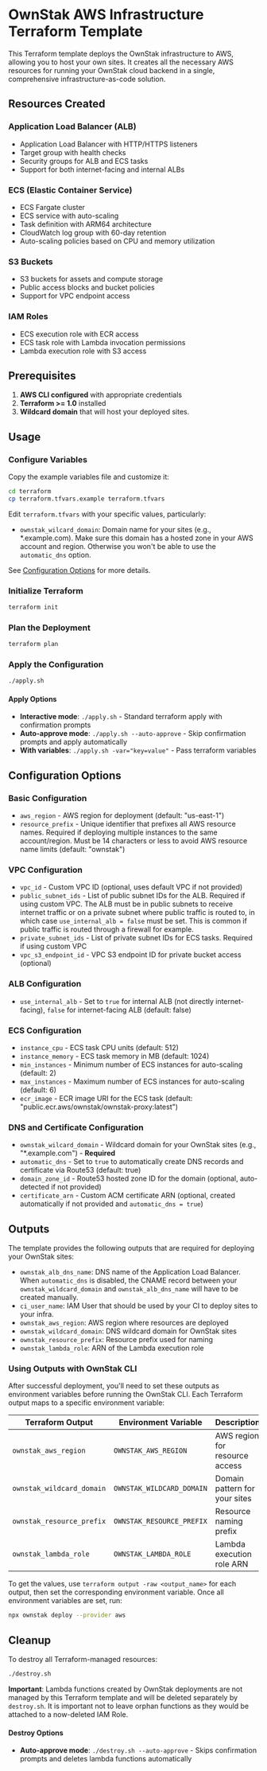 # OwnStak AWS Infrastructure Terraform Template

This Terraform template deploys the OwnStak infrastructure to AWS, allowing you to host your own sites. It creates all the necessary AWS resources for running your OwnStak cloud backend in a single, comprehensive infrastructure-as-code solution.

## Resources Created

### Application Load Balancer (ALB)
- Application Load Balancer with HTTP/HTTPS listeners
- Target group with health checks
- Security groups for ALB and ECS tasks
- Support for both internet-facing and internal ALBs

### ECS (Elastic Container Service)
- ECS Fargate cluster
- ECS service with auto-scaling
- Task definition with ARM64 architecture
- CloudWatch log group with 60-day retention
- Auto-scaling policies based on CPU and memory utilization

### S3 Buckets
- S3 buckets for assets and compute storage
- Public access blocks and bucket policies
- Support for VPC endpoint access

### IAM Roles
- ECS execution role with ECR access
- ECS task role with Lambda invocation permissions
- Lambda execution role with S3 access

## Prerequisites

1. **AWS CLI configured** with appropriate credentials
2. **Terraform >= 1.0** installed
3. **Wildcard domain** that will host your deployed sites.


## Usage


### Configure Variables
Copy the example variables file and customize it:
```bash
cd terraform
cp terraform.tfvars.example terraform.tfvars
```

Edit `terraform.tfvars` with your specific values, particularly:
- `ownstak_wilcard_domain`: Domain name for your sites (e.g., *.example.com). Make sure this domain has a hosted zone in your AWS account and region. Otherwise you won't be able to use the `automatic_dns` option.

See [Configuration Options](#configuration-options) for more details.

### Initialize Terraform
```bash
terraform init
```

### Plan the Deployment
```bash
terraform plan
```

### Apply the Configuration
```bash
./apply.sh
```

#### Apply Options
- **Interactive mode**: `./apply.sh` - Standard terraform apply with confirmation prompts
- **Auto-approve mode**: `./apply.sh --auto-approve` - Skip confirmation prompts and apply automatically
- **With variables**: `./apply.sh -var="key=value"` - Pass terraform variables

## Configuration Options

### Basic Configuration
- `aws_region` - AWS region for deployment (default: "us-east-1")
- `resource_prefix` - Unique identifier that prefixes all AWS resource names. Required if deploying multiple instances to the same account/region. Must be 14 characters or less to avoid AWS resource name limits (default: "ownstak")

### VPC Configuration
- `vpc_id` - Custom VPC ID (optional, uses default VPC if not provided)
- `public_subnet_ids` - List of public subnet IDs for the ALB. Required if using custom VPC. The ALB must be in public subnets to receive internet traffic or on a private subnet where public traffic is routed to, in which case `use_internal_alb = false` must be set. This is common if public traffic is routed through a firewall for example.
- `private_subnet_ids` - List of private subnet IDs for ECS tasks. Required if using custom VPC
- `vpc_s3_endpoint_id` - VPC S3 endpoint ID for private bucket access (optional)

### ALB Configuration
- `use_internal_alb` - Set to `true` for internal ALB (not directly internet-facing), `false` for internet-facing ALB (default: false)

### ECS Configuration
- `instance_cpu` - ECS task CPU units (default: 512)
- `instance_memory` - ECS task memory in MB (default: 1024)
- `min_instances` - Minimum number of ECS instances for auto-scaling (default: 2)
- `max_instances` - Maximum number of ECS instances for auto-scaling (default: 6)
- `ecr_image` - ECR image URI for the ECS task (default: "public.ecr.aws/ownstak/ownstak-proxy:latest")

### DNS and Certificate Configuration
- `ownstak_wilcard_domain` - Wildcard domain for your OwnStak sites (e.g., "*.example.com") - **Required**
- `automatic_dns` - Set to `true` to automatically create DNS records and certificate via Route53 (default: true)
- `domain_zone_id` - Route53 hosted zone ID for the domain (optional, auto-detected if not provided)
- `certificate_arn` - Custom ACM certificate ARN (optional, created automatically if not provided and `automatic_dns = true`)


## Outputs

The template provides the following outputs that are required for deploying your OwnStak sites:

- `ownstak_alb_dns_name`: DNS name of the Application Load Balancer. When `automatic_dns` is disabled, the CNAME record between your `ownstak_wildcard_domain` and `ownstak_alb_dns_name` will have to be created manually.
- `ci_user_name`: IAM User that should be used by your CI to deploy sites to your infra.
- `ownstak_aws_region`: AWS region where resources are deployed
- `ownstak_wildcard_domain`: DNS wildcard domain for OwnStak sites
- `ownstak_resource_prefix`: Resource prefix used for naming
- `ownstak_lambda_role`: ARN of the Lambda execution role

### Using Outputs with OwnStak CLI

After successful deployment, you'll need to set these outputs as environment variables before running the OwnStak CLI. Each Terraform output maps to a specific environment variable:

| Terraform Output | Environment Variable | Description |
|------------------|---------------------|-------------|
| `ownstak_aws_region` | `OWNSTAK_AWS_REGION` | AWS region for resource access |
| `ownstak_wildcard_domain` | `OWNSTAK_WILDCARD_DOMAIN` | Domain pattern for your sites |
| `ownstak_resource_prefix` | `OWNSTAK_RESOURCE_PREFIX` | Resource naming prefix |
| `ownstak_lambda_role` | `OWNSTAK_LAMBDA_ROLE` | Lambda execution role ARN |

To get the values, use `terraform output -raw <output_name>` for each output, then set the corresponding environment variable. Once all environment variables are set, run:

```bash
npx ownstak deploy --provider aws
```

## Cleanup

To destroy all Terraform-managed resources:
```bash
./destroy.sh
```

**Important**: Lambda functions created by OwnStak deployments are not managed by this Terraform template and will be deleted separately by `destroy.sh`. It is important not to leave orphan functions as they would be attached to a now-deleted IAM Role.

#### Destroy Options
- **Auto-approve mode**: `./destroy.sh --auto-approve` - Skips confirmation prompts and deletes lambda functions automatically



